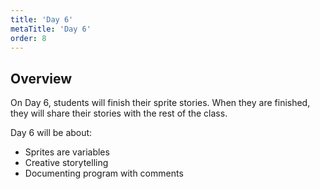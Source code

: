 ```yaml
---
title: 'Day 6'
metaTitle: 'Day 6'
order: 8
---
```


## Overview

On Day 6, students will finish their sprite stories. When they are finished, they will share their stories with the rest of the class.

Day 6 will be about:

* Sprites are variables
* Creative storytelling
* Documenting program with comments